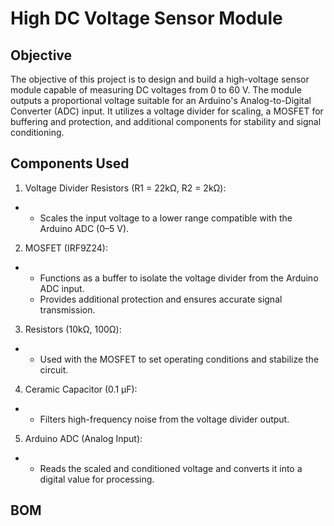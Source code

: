 # High DC Voltage Sensor Module
## Objective
The objective of this project is to design and build a high-voltage sensor module capable of measuring DC voltages from 0 to 60 V. The module outputs a proportional voltage suitable for an Arduino's Analog-to-Digital Converter (ADC) input. It utilizes a voltage divider for scaling, a MOSFET for buffering and protection, and additional components for stability and signal conditioning.

## Components Used
1. Voltage Divider Resistors (R1 = 22kΩ, R2 = 2kΩ):
- - Scales the input voltage to a lower range compatible with the Arduino ADC (0–5 V).
2. MOSFET (IRF9Z24):
- - Functions as a buffer to isolate the voltage divider from the Arduino ADC input.
  - Provides additional protection and ensures accurate signal transmission.
3. Resistors (10kΩ, 100Ω):
- - Used with the MOSFET to set operating conditions and stabilize the circuit.
4. Ceramic Capacitor (0.1 µF):
- - Filters high-frequency noise from the voltage divider output.
5. Arduino ADC (Analog Input):
- - Reads the scaled and conditioned voltage and converts it into a digital value for processing.

## BOM

